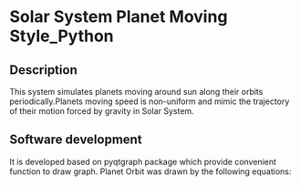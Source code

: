 # Solar System Planet Moving Style_Python
## Description
This system simulates planets moving around sun along their orbits periodically.Planets moving speed is non-uniform and mimic the trajectory of their motion 
forced by gravity in Solar System.
## Software development
It is developed based on pyqtgraph package which provide convenient function to draw graph.
Planet Orbit was drawn by the following equations:
